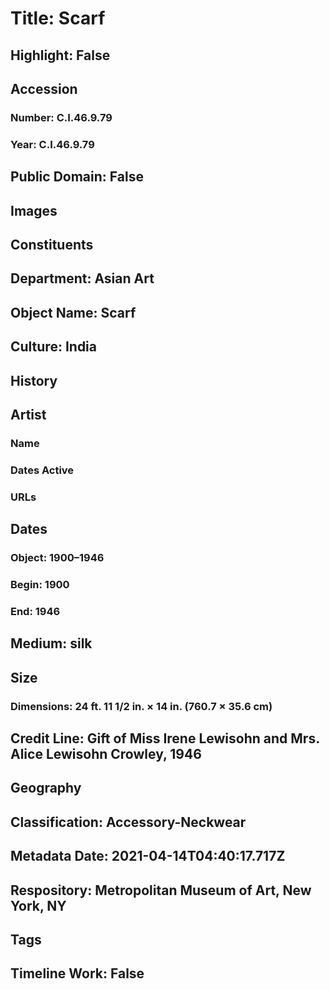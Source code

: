 # Title: Scarf
## Highlight: False
## Accession
### Number: C.I.46.9.79
### Year: C.I.46.9.79
## Public Domain: False
## Images
## Constituents
## Department: Asian Art
## Object Name: Scarf
## Culture: India
## History
## Artist
### Name
### Dates Active
### URLs
## Dates
### Object: 1900–1946
### Begin: 1900
### End: 1946
## Medium: silk
## Size
### Dimensions: 24 ft. 11 1/2 in. × 14 in. (760.7 × 35.6 cm)
## Credit Line: Gift of Miss Irene Lewisohn and Mrs. Alice Lewisohn Crowley, 1946
## Geography
## Classification: Accessory-Neckwear
## Metadata Date: 2021-04-14T04:40:17.717Z
## Respository: Metropolitan Museum of Art, New York, NY
## Tags
## Timeline Work: False